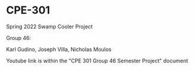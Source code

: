 # CPE-301

Spring 2022 Swamp Cooler Project

Group 46:

Karl Gudino, Joseph Villa, Nicholas Moulos

Youtube link is within the "CPE 301 Group 46 Semester Project" document
